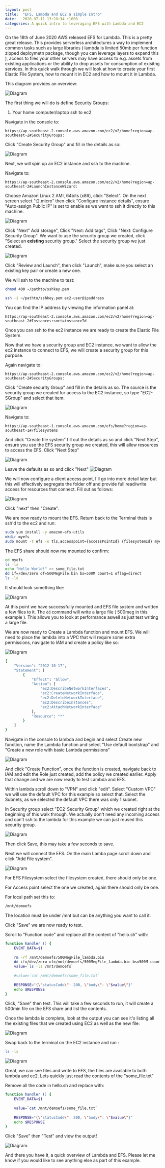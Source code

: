 ```yaml
---
layout: post
title:  "EFS, Lambda and EC2 a simple Intro"
date:   2020-07-11 13:28:34 +1000
categories: A quick intro to leveraging EFS with Lambda and EC2
---
```


On the 18th of June 2020 AWS released EFS for Lambda.  This is a pretty great release.  This provides serverless architectures a way to implement common tasks such as large libraries ( lambda is limited 50mb per function zipped deploymetn package, though you can leverage layers to expand this ), access to files your other servers may have access to e.g. assets from existing applications or the ability to drop assets for consumption of exisitng services.  In this quick walk through we will look at how to create your first Elastic File System, how to mount it in EC2 and how to mount it in Lambda.

This diagram provides an overview:

![Diagram](/assets/post/2020-06-11-EFS-LAMBDA-EC2/diagram.jpg "Diagram")

The first thing we will do is define Security Groups:

1.  Your home computer/laptop ssh to ec2

Navigate in the console to:

```
https://ap-southeast-2.console.aws.amazon.com/ec2/v2/home?region=ap-southeast-2#SecurityGroups:
```

Click "Create Security Group" and fill in the details as so:


![Diagram](/assets/post/2020-06-11-EFS-LAMBDA-EC2/homessh.png "Diagram")

Next, we will spin up an EC2 instance and ssh to the machine.

Navigate to:

```
https://ap-southeast-2.console.aws.amazon.com/ec2/v2/home?region=ap-southeast-2#LaunchInstanceWizard:
```

Choose Amazon Linux 2 AMI, 64bits (x86), click "Select".  On the next screen select "t2.micro" then click "Configure instance details", ensure "Auto-assign Public IP" is set to enable as we want to ssh it directly to this machine.

![Diagram](/assets/post/2020-06-11-EFS-LAMBDA-EC2/ec2.png "Diagram")

Click "Next" Add storage", Click "Next: Add tags", Click "Next: Configure Security Group".  We want to use the security group we created, click "Select an <strong>existing</strong> security group." Select the security group we just created.

![Diagram](/assets/post/2020-06-11-EFS-LAMBDA-EC2/selectsg.png "Diagram")

Click "Review and Launch", then click "Launch", make sure you select an existing key pair or create a new one.

We will ssh to the machine to test:

```bash
chmod 400 ~/pathto/sshkey.pem

ssh -i ~/pathto/sshkey.pem ec2-user@ipaddress
```

You can find the IP address by viewing the information panel at:

```
https://ap-southeast-2.console.aws.amazon.com/ec2/v2/home?region=ap-southeast-2#Instances:sort=instanceId
```

Once you can ssh to the ec2 instance we are ready to create the Elastic File System.

Now that we have a security group and EC2 instance, we want to allow the ec2 instance to connect to EFS, we will create a security group for this purpose.

Again navigate to:

```
https://ap-southeast-2.console.aws.amazon.com/ec2/v2/home?region=ap-southeast-2#SecurityGroups:
```

Click "Create security Group" and fill in the details as so.  The source is the security group we created for access to the EC2 instance, so type "EC2-SGroup" and select that item.

![Diagram](/assets/post/2020-06-11-EFS-LAMBDA-EC2/sg2.png "Diagram")


Navigate to:
```
https://ap-southeast-1.console.aws.amazon.com/efs/home?region=ap-southeast-1#/filesystems
```

And click "Create file system" fill out the details as so and click "Next Step", ensure you use the EFS security group we created, this will allow resources to access the EFS.  Click "Next Step"

![Diagram](/assets/post/2020-06-11-EFS-LAMBDA-EC2/fsnetwork.png "Diagram")

Leave the defaults as so and click "Next"
![Diagram](/assets/post/2020-06-11-EFS-LAMBDA-EC2/fs.png "Diagram")

We will now configure a client access point, I'll go into more detail later but this will effectively segregate the folder off and provide full read/write access for resources that connect.  Fill out as follows:

![Diagram](/assets/post/2020-06-11-EFS-LAMBDA-EC2/access.png "Diagram")

Click "next" then "Create".

We are now ready to mount the EFS.  Return back to the Terminal thats is ssh'd to the ec2 and run:

```bash
sudo yum install -y amazon-efs-utils
mkdir myefs
sudo mount -t efs -o tls,accesspoint={accessPointId} {filesystemId} myefs/
```

The EFS share should now me mounted to confirm:

```bash
cd myefs
ls -la
echo "Hello World!" >> some_file.txt
dd if=/dev/zero of=500MegFile.bin bs=500M count=1 oflag=direct
ls -la
````

It should look something like:

![Diagram](/assets/post/2020-06-11-EFS-LAMBDA-EC2/terminal.png "Diagram")

At this point we have successfully mounted and EFS file system and written a few files to it.  The `dd` command will write a large file ( 500meg in this example ).  This allows you to look at performance aswell as just test writing a large file.

We are now ready to Create a Lambda function and mount EFS.  We will need to place the lambda into a VPC that will require some extra permissions, navigate to IAM and create a policy like so:

![Diagram](/assets/post/2020-06-11-EFS-LAMBDA-EC2/policy.png "Diagram")

```bash
{
    "Version": "2012-10-17",
    "Statement": [
        {
            "Effect": "Allow",
            "Action": [
                "ec2:DescribeNetworkInterfaces",
                "ec2:CreateNetworkInterface",
                "ec2:DeleteNetworkInterface",
                "ec2:DescribeInstances",
                "ec2:AttachNetworkInterface"
            ],
            "Resource": "*"
        }
    ]
}
````

Navigate in the console to lambda and begin and select Create new function, name the Lambda function and select
"Use default bootstrap" and "Create a new role with basic Lambda permissions"

![Diagram](/assets/post/2020-06-11-EFS-LAMBDA-EC2/lambda.png "Diagram")

And click "Create Function", once the function is created, navigate back to IAM and edit the Role just created, add the policy we created earlier.  Apply that change and we are now ready to test Lambda and EFS.

Within lambda scroll down to "VPN" and click "edit".  Select "Custom VPC" we will use the default VPC for this example so select that.  Select the Subnets, as we selected the default VPC there was only 1 subnet.

In Security group select "EC2-Security Group" which we created right at the beginning of this walk through.  We actually don't need any incoming access and can't ssh to the lambda for this example we can just reused this security group.

![Diagram](/assets/post/2020-06-11-EFS-LAMBDA-EC2/vpc.png "Diagram")

Then click Save, this may take a few seconds to save.

Next we will connect the EFS.  On the main Lamba page scroll down and click "Add File system".

![Diagram](/assets/post/2020-06-11-EFS-LAMBDA-EC2/file.png "Diagram")

For EFS Filesystem select the filesystem created, there should only be one.

For Access point select the one we created, again there should only be one.

For local path set this to:

```bash
/mnt/demoefs
```

The location must be under /mnt but can be anything you want to call it.

Click "Save" we are now ready to test.

Scroll to "Function code" and replace all the content of "hello.sh" with:

```bash
function handler () {
    EVENT_DATA=$1
    
    rm -rf /mnt/demoefs/500MegFile_lambda.bin
    dd if=/dev/zero of=/mnt/demoefs/500MegFile_lambda.bin bs=500M count=1 oflag=direct
    value=`ls -ls /mnt/demoefs`
    
    #value=`cat /mnt/demoefs/some_file.txt`
    
    RESPONSE="{\"statusCode\": 200, \"body\": \"$value\"}"
    echo $RESPONSE
}
```

Click, "Save" then test.  This will take a few seconds to run, it will create a 500min file on the EFS share and list the contents.

Once the lambda is complete, look at the output you can see it's listing all the existing files that we created using EC2 as well as the new file:

![Diagram](/assets/post/2020-06-11-EFS-LAMBDA-EC2/summary.png "Diagram")

Swap back to the terminal on the EC2 instance and run :

```bash
ls -la
```

![Diagram](/assets/post/2020-06-11-EFS-LAMBDA-EC2/bin.png "Diagram")

Great, we can see files and write to EFS, the files are available to both lambda and ec2.  Lets quickly just read the contents of the "some_file.txt"

Remove all the code in hello.sh and replace with:

```bash
function handler () {
    EVENT_DATA=$1
    
    value=`cat /mnt/demoefs/some_file.txt`
    
    RESPONSE="{\"statusCode\": 200, \"body\": \"$value\"}"
    echo $RESPONSE
}
```

Click "Save" then "Test" and view the output!

![Diagram](/assets/post/2020-06-11-EFS-LAMBDA-EC2/hello.png "Diagram").

And there you have it, a quick overview of Lambda and EFS.  Please let me know if you would like to see anything else as part of this example.